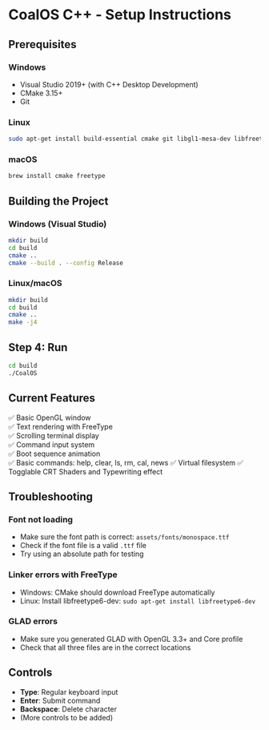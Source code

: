 # CoalOS C++ - Setup Instructions

## Prerequisites

### Windows
- Visual Studio 2019+ (with C++ Desktop Development)
- CMake 3.15+
- Git

### Linux
```bash
sudo apt-get install build-essential cmake git libgl1-mesa-dev libfreetype6-dev
```

### macOS
```bash
brew install cmake freetype
```

## Building the Project

### Windows (Visual Studio)
```bash
mkdir build
cd build
cmake ..
cmake --build . --config Release
```

### Linux/macOS
```bash
mkdir build
cd build
cmake ..
make -j4
```

## Step 4: Run

```bash
cd build
./CoalOS
```


## Current Features

✅ Basic OpenGL window  
✅ Text rendering with FreeType  
✅ Scrolling terminal display  
✅ Command input system  
✅ Boot sequence animation  
✅ Basic commands: help, clear, ls, rm, cal, news
✅ Virtual filesystem
✅ Togglable CRT Shaders and Typewriting effect

## Troubleshooting

### Font not loading
- Make sure the font path is correct: `assets/fonts/monospace.ttf`
- Check if the font file is a valid `.ttf` file
- Try using an absolute path for testing

### Linker errors with FreeType
- Windows: CMake should download FreeType automatically
- Linux: Install libfreetype6-dev: `sudo apt-get install libfreetype6-dev`

### GLAD errors
- Make sure you generated GLAD with OpenGL 3.3+ and Core profile
- Check that all three files are in the correct locations

## Controls

- **Type**: Regular keyboard input
- **Enter**: Submit command
- **Backspace**: Delete character
- (More controls to be added)